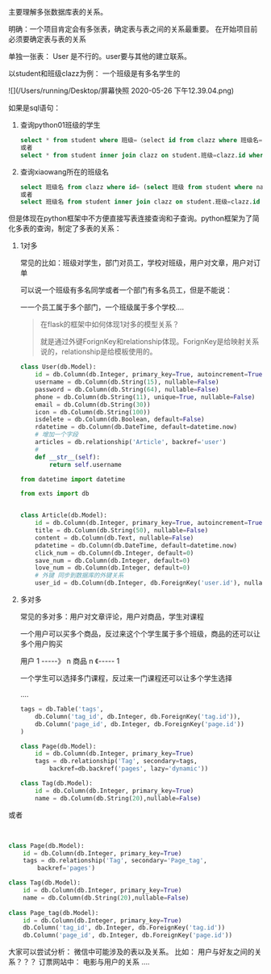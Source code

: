 主要理解多张数据库表的关系。

明确：一个项目肯定会有多张表，确定表与表之间的关系最重要。
在开始项目前必须要确定表与表的关系

单独一张表： User 是不行的。user要与其他的建立联系。

以student和班级clazz为例：
一个班级是有多名学生的

![](/Users/running/Desktop/屏幕快照 2020-05-26 下午12.39.04.png)

如果是sql语句：

1. 查询python01班级的学生

   ```sql
   select * from student where 班级=（select id from clazz where 班级名=‘python01’）
   或者
   select * from student inner join clazz on student.班级=clazz.id where clazz.班级名='python01' 
   ```

   

2. 查询xiaowang所在的班级名

   ```sql
   select 班级名 from clazz where id= (select 班级 from student where name='xiaowang')
   或者
   select 班级名 from student inner join clazz on student.班级=clazz.id where name='xiaowang'
   ```

   

但是体现在python框架中不方便直接写表连接查询和子查询。python框架为了简化多表的查询，制定了多表的关系：

1. 1对多

   常见的比如：班级对学生，部门对员工，学校对班级，用户对文章，用户对订单

   可以说一个班级有多名同学或者一个部门有多名员工，但是不能说：

   一一个员工属于多个部门，一个班级属于多个学校....

   > 在flask的框架中如何体现1对多的模型关系？
   >
   > 就是通过外键ForignKey和relationship体现。ForignKey是给映射关系说的，relationship是给模板使用的。

   ```python
   class User(db.Model):
       id = db.Column(db.Integer, primary_key=True, autoincrement=True)
       username = db.Column(db.String(15), nullable=False)
       password = db.Column(db.String(64), nullable=False)
       phone = db.Column(db.String(11), unique=True, nullable=False)
       email = db.Column(db.String(30))
       icon = db.Column(db.String(100))
       isdelete = db.Column(db.Boolean, default=False)
       rdatetime = db.Column(db.DateTime, default=datetime.now)
       # 增加一个字段
       articles = db.relationship('Article', backref='user')
       #
       def __str__(self):
           return self.username
   ```

   ```python
   from datetime import datetime
   
   from exts import db
   
   
   class Article(db.Model):
       id = db.Column(db.Integer, primary_key=True, autoincrement=True)
       title = db.Column(db.String(50), nullable=False)
       content = db.Column(db.Text, nullable=False)
       pdatetime = db.Column(db.DateTime, default=datetime.now)
       click_num = db.Column(db.Integer, default=0)
       save_num = db.Column(db.Integer, default=0)
       love_num = db.Column(db.Integer, default=0)
       # 外键 同步到数据库的外键关系
       user_id = db.Column(db.Integer, db.ForeignKey('user.id'), nullable=False)
   
   ```

   

2. 多对多

   常见的多对多：用户对文章评论，用户对商品，学生对课程

   一个用户可以买多个商品，反过来这个个学生属于多个班级，商品的还可以让多个用户购买
   
   用户 1 -----》 n 商品
     n  《-----  1

   一个学生可以选择多门课程，反过来一门课程还可以让多个学生选择

   ....

   ```python
   tags = db.Table('tags',
       db.Column('tag_id', db.Integer, db.ForeignKey('tag.id')),
       db.Column('page_id', db.Integer, db.ForeignKey('page.id'))
   )
   
   class Page(db.Model):
       id = db.Column(db.Integer, primary_key=True)
       tags = db.relationship('Tag', secondary=tags,
           backref=db.backref('pages', lazy='dynamic'))
   
   class Tag(db.Model):
       id = db.Column(db.Integer, primary_key=True)
       name = db.Column(db.String(20),nullable=False)
   ```

或者

​	

```python
class Page(db.Model):
    id = db.Column(db.Integer, primary_key=True)
    tags = db.relationship('Tag', secondary='Page_tag',
        backref='pages')

class Tag(db.Model):
    id = db.Column(db.Integer, primary_key=True)
    name = db.Column(db.String(20),nullable=False)
    
class Page_tag(db.Model):
    id = db.Column(db.Integer, primary_key=True)
    db.Column('tag_id', db.Integer, db.ForeignKey('tag.id'))
    db.Column('page_id', db.Integer, db.ForeignKey('page.id'))
```

大家可以尝试分析：
微信中可能涉及的表以及关系。 比如： 用户与好友之间的关系？？？ 
订票网站中： 电影与用户的关系
....
